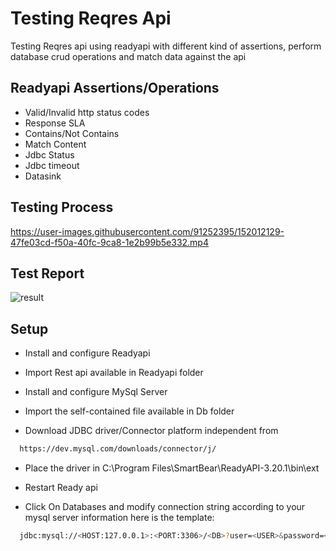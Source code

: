 
# Testing Reqres Api

Testing Reqres api using readyapi with different kind of assertions, perform database crud operations and match data against the api

## Readyapi Assertions/Operations

- Valid/Invalid http status codes
- Response SLA
- Contains/Not Contains
- Match Content
- Jdbc Status
- Jdbc timeout
- Datasink


## Testing Process

https://user-images.githubusercontent.com/91252395/152012129-47fe03cd-f50a-40fc-9ca8-1e2b99b5e332.mp4

## Test Report

![result](https://user-images.githubusercontent.com/91252395/152010834-ba2a061c-8efe-463c-838b-db01e5865002.PNG)

## Setup

- Install and configure Readyapi

- Import Rest api available in Readyapi folder

- Install and configure MySql Server

- Import the self-contained file available in Db folder

- Download JDBC driver/Connector platform independent from
```bash
  https://dev.mysql.com/downloads/connector/j/
```

- Place the driver in C:\Program Files\SmartBear\ReadyAPI-3.20.1\bin\ext

- Restart Ready api

- Click On Databases and modify connection string according to your mysql server information here is the template:

```bash
  jdbc:mysql://<HOST:127.0.0.1>:<PORT:3306>/<DB>?user=<USER>&password=<PASSWORD>
```